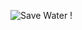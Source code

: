 ![Save Water !](https://wpvip.ted.com/wp-content/uploads/sites/2/2012/08/shutterstock_60575098.jpg)

